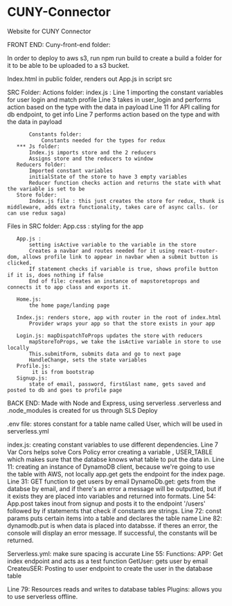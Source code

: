 # CUNY-Connector
Website for CUNY Connector



FRONT END:
Cuny-front-end folder:
 
In order to deploy to aws s3, run npm run build to create a build a folder for it to be able to be uploaded to a s3 bucket.
 
Index.html in public folder, renders out App.js in script src
 
   SRC Folder:
       Actions folder:
           index.js :
               Line 1 importing the constant variables for user login and match profile
               Line 3 takes in user_login and performs action based on the type with the data in payload
               Line 11 for API calling for db endpoint, to get info
               Line 7 performs action based on the type and with the data in payload
 
           Constants folder:
               Constants needed for the types for redux
       *** Js folder:
           Index.js imports store and the 2 reducers
           Assigns store and the reducers to window
       Reducers folder:
           Imported constant variables
           initialState of the store to have 3 empty variables
           Reducer function checks action and returns the state with what the variable is set to be
       Store folder:
           Index.js file : this just creates the store for redux, thunk is middleware, adds extra functionality, takes care of async calls. (or can use redux saga)
 
   Files in SRC folder:
       App.css :
           styling for the app
 
       App.js :
           setting isActive variable to the variable in the store
           Creates a navbar and routes needed for it using react-router-dom, allows profile link to appear in navbar when a submit button is clicked.
           If statement checks if variable is true, shows profile button if it is, does nothing if false
           End of file: creates an instance of mapstoretoprops and connects it to app class and exports it.
 
       Home.js:
           the home page/landing page
     
       Index.js: renders store, app with router in the root of index.html
           Provider wraps your app so that the store exists in your app
 
       Login.js: mapDispatchToProps updates the store with reducers
           mapStoreToProps, we take the isActive variable in store to use locally
           This.submitForm, submits data and go to next page
           HandleChange, sets the state variables
       Profile.js:
            it is from bootstrap
       Signup.js:
           state of email, password, first&last name, gets saved and posted to db and goes to profile page
 
  
 
 
BACK END: Made with Node and Express, using serverless
.serverless and .node_modules is created for us through SLS Deploy
 
.env file:
   stores constant for a table name called User, which will be used in serverless.yml
 
index.js:
   creating constant variables to use different dependencies.
   Line 7 Var Cors helps solve Cors Policy error
   creating a variable , USER_TABLE which makes sure that the databse knows what table to put the data in.
   Line 11: creating an instance of DynamoDB client, because we're going to use the table with AWS, not locally
   app.get gets the endpoint for the index page.
   Line 31: GET function to get users by email
   DynamoDb.get: gets from the databse by email, and if there's an error a message will be outputted, but if it exists they are placed into variables and returned into formats.
   Line 54: App.post takes inout from signup and posts it to the endpoint '/users'
   followed by if statements that check if constants are strings.
   Line 72: const params puts certain items into a table and declares the table name
   Line 82: dynamodb.put is when data is placed into databsse. if theres an error, the console will display an error message. If successful, the constants will be returned.
 
Serverless.yml: make sure spacing is accurate
   Line 55: Functions:
       APP: Get index endpoint and acts as a test function
       GetUser: gets user by email
       CreateuSER: Posting to user endpoint to create the user in the database table
 
   Line 79: Resources reads and writes to database tables
   Plugins: allows you to use serverless offline.
 
 


